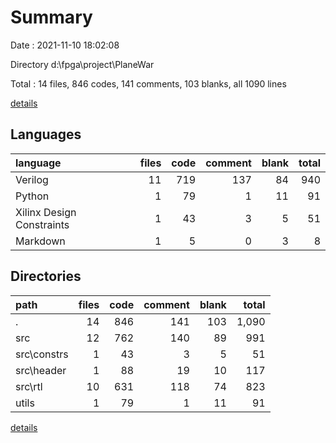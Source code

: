 # Summary

Date : 2021-11-10 18:02:08

Directory d:\fpga\project\PlaneWar

Total : 14 files,  846 codes, 141 comments, 103 blanks, all 1090 lines

[details](details.md)

## Languages
| language | files | code | comment | blank | total |
| :--- | ---: | ---: | ---: | ---: | ---: |
| Verilog | 11 | 719 | 137 | 84 | 940 |
| Python | 1 | 79 | 1 | 11 | 91 |
| Xilinx Design Constraints | 1 | 43 | 3 | 5 | 51 |
| Markdown | 1 | 5 | 0 | 3 | 8 |

## Directories
| path | files | code | comment | blank | total |
| :--- | ---: | ---: | ---: | ---: | ---: |
| . | 14 | 846 | 141 | 103 | 1,090 |
| src | 12 | 762 | 140 | 89 | 991 |
| src\constrs | 1 | 43 | 3 | 5 | 51 |
| src\header | 1 | 88 | 19 | 10 | 117 |
| src\rtl | 10 | 631 | 118 | 74 | 823 |
| utils | 1 | 79 | 1 | 11 | 91 |

[details](details.md)